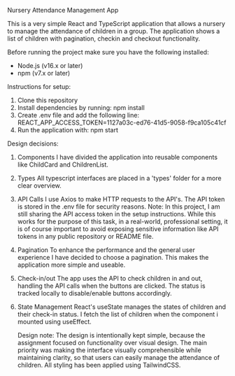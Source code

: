 Nursery Attendance Management App

This is a very simple React and TypeScript application that allows a nursery to manage the attendance of children in a group. The application shows a list of children with pagination, checkin and checkout functionality.

Before running the project make sure you have the following installed:

- Node.js (v16.x or later)
- npm (v7.x or later)

Instructions for setup:

1. Clone this repository
2. Install dependencies by running: npm install
3. Create .env file and add the following line: REACT_APP_ACCESS_TOKEN=1127a03c-ed76-41d5-9058-f9ca105c41cf
4. Run the application with: npm start

Design decisions:

1. Components
   I have divided the application into reusable components like ChildCard and ChildrenList.
2. Types
   All typescript interfaces are placed in a 'types' folder for a more clear overview.
3. API Calls
   I use Axios to make HTTP requests to the API's. The API token is stored in the .env file for security reasons. Note: In this project, I am still sharing the API access token in the setup instructions. While this works for the purpose of this task, in a real-world, professional setting, it is of course important to avoid exposing sensitive information like API tokens in any public repository or README file.
4. Pagination
   To enhance the performance and the general user experience I have decided to choose a pagination. This makes the application more simple and useable.
5. Check-in/out
   The app uses the API to check children in and out, handling the API calls when the buttons are clicked.
   The status is tracked locally to disable/enable buttons accordingly.
6. State Management
   React's useState manages the states of children and their check-in status. I fetch the list of children when the component i mounted using useEffect.

   Design note: The design is intentionally kept simple, because the assignment focused on functionality over visual design. The main priority was making the interface visually comprehensible while maintaining clarity, so that users can easily manage the attendance of children. All styling has been applied using TailwindCSS.
